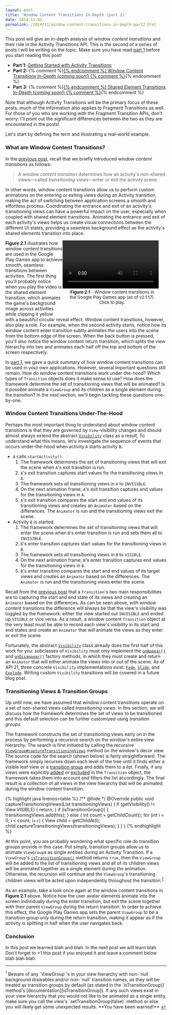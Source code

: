 ```yaml
---
layout: post
title: 'Window Content Transitions In-Depth (part 2)'
date: 2014-11-02
permalink: /2014/11/window-content-transitions-in-depth-part2.html
---
```


This post will give an in-depth analysis of _window content transitions_ and their role in the Activity Transitions API. This is the second of a series of posts I will be writing on the topic. Make sure you have read [part 1][part1] before you start reading this post!

* **Part 1:** [Getting Started with Activity Transitions][part1]
* **Part 2:** {% comment %}[{% endcomment %}
              Window Content Transitions In-Depth (_coming soon!_)
              {% comment %}][part2]{% endcomment %}
* **Part 3:** {% comment %}[{% endcomment %}
              Shared Element Transitions In-Depth (_coming soon!_)
              {% comment %}][part3]{% endcomment %}

Note that although Activity Transitions will be the primary focus of these posts, much of the information also applies to Fragment Transitions as well. For those of you who are working with the Fragment Transition APIs, don't worry: I'll point out the significant differences between the two as they are encountered in the posts!

Let's start by defining the term and illustrating a real-world example.

### What are Window Content Transitions?

<!--morestart-->

In the [previous post][part1], recall that we briefly introduced _window content transitions_ as follows:

> A _window content transition_ determines how an activity's non-shared views&mdash;called _transitioning views_&mdash;enter or exit the activity scene.

In other words, window content transitions allow us to perform custom animations on the entering or exiting views during an Activity transition, making the act of switching between application screens a smooth and effortless process. Coordinating the entrance and exit of an activity's transitioning views can have a powerful impact on the user, especially when coupled with shared element transitions. Animating the entrance and exit of each activity's views helps us create visual connections between the different UI states, providing a seamless background effect as the activity's shared elements transition into place.

<!--more-->

<div style="width:290px;margin-right:35px;float:right">
  <div class="framed-nexus6-port">
  <video id="figure21" onclick="playPause('figure21')">
    <source src="/assets/videos/posts/2014/11/02/games-opt.mp4">
  </video>
  </div>
  <div style="font-size:10pt;margin-left:20px;margin-bottom:30px">
    <p class="img-caption" style="margin-top:3px;margin-bottom:10px;text-align: center;"><strong>Figure 2.1</strong> - Window content transitions in the Google Play Games app (as of v2.1.17). Click to play.</p>
  </div>
</div>

**Figure 2.1** illustrates how window content transitions are used in the Google Play Games app to achieve smooth, seamless transitions between activities. The first thing you'll probably notice when you play the video is the shared element transition, which animates the game's background image across activities while clipping it yellow with a beautiful circular reveal effect. Window content transitions, however, also play a role. For example, when the second activity starts, notice how its window content enter transition subtly animates the users into the scene from the bottom edge of the screen. When the back button is pressed, you'll also notice the window content return transition, which splits the view hierarchy into two and animates each half off the top and bottom of the screen respectively.

In [part 1][part1], we gave a quick summary of how window content transitions can be used in your own applications. However, several important questions still remain. How do window content transitions work under-the-hood? Which types of `Transition` objects does it make sense to use? How does the framework determine the set of transitioning views that will be animated? Is it possible animate a `ViewGroup` and its children as a single element during the transition? In the next section, we'll begin tackling these questions one-by-one.

### Window Content Transitions Under-The-Hood

Perhaps the most important thing to understand about window content transitions is that they are governed by `View`-visibility changes and should almost always extend the abstract [`Visibility`][Visibility] class as a result. To understand what this means, let's investigate the sequence of events that occurs under-the-hood when activity `A` starts activity `B`:

* `A` calls `startActivity()`.
    1. The framework determines the set of transitioning views that will exit the scene when `A`'s exit transition is run.
    2. `A`'s exit transition captures start values for the transitioning views in `A`.
    3. The framework sets all transitioning views in `A` to `INVISIBLE`.
    4. On the next animation frame, `A`'s exit transition captures end values for the transitioning views in `A`.
    5. `A`'s exit transition compares the start and end values of its transitioning views and creates an `Animator` based on the differences. The `Animator` is run and the transitioning views exit the scene.
* Activity `B` is started.
    1. The framework determines the set of transitioning views that will enter the scene when `B`'s enter transition is run and sets them all to `INVISIBLE`.
    2. `B`'s enter transition captures start values for the transitioning views in `B`.
    3. The framework sets all transitioning views in `B` to `VISIBLE`.
    4. On the next animation frame, `B`'s enter transition captures end values for the transitioning views in `B`.
    5. `B`'s enter transition compares the start and end values of its target views and creates an `Animator` based on the differences. The `Animator` is run and the transitioning views enter the scene.

Recall from the [previous post][part1] that a `Transition`'s two main responsibilities are to capturing the start and end state of its views and creating an `Animator` based on the differences. As can be seen above, with window content transitions the difference will always be that the view's visibility was toggled by the framework: either the view started out `INVISIBLE` and ended up `VISIBLE` or vice versa. As a result, a window content `Transition` object at the very least must be able to record each view's visibility in its start and end states and create an `Animator` that will animate the views as they enter or exit the scene.

Fortunately, the abstract [`Visibility`][Visibility] class already does the first half of this work for you: subclasses of `Visibility` must only implement the [`onAppear()`][onAppear] and [`onDisappear()`][onDisappear] factory methods, in which they must create and return an `Animator` that will either animate the views into or out of the scene. As of API 21, three concrete `Visibility` implementations exist: [`Fade`][Fade], [`Slide`][Slide], and [`Explode`][Explode]. Writing custom `Visibility` transitions will be covered in a future blog post.

### Transitioning Views & Transition Groups

Up until now, we have assumed that window content transitions operate on a set of non-shared views called _transitioning views_. In this section, we will discuss how the framework determines the set of views to be transitioned and this default selection can be further customized using _transition groups_.

The framework constructs the set of transitioning views early on in the process by performing a recursive search on the window's entire view hierarchy. The search is first initiated by calling the recursive [`ViewGroup#captureTransitioningViews`][ViewGroup#captureTransitioningViews] method on the window's decor view. The source code for the search (shown below) is fairly straightforward. The framework simply recurses down each level of the tree until it finds either a visible leaf view or a [transition group][isTransitionGroup] and adds them to a list. Finally, if any views were explicitly [added][addTarget] or [excluded][excludeTarget] in the `Transition` object, the framework takes them into account and filters the list accordingly. The final result is a collection of all views in the view hierarchy that will be animated during the window content transition.

<div class="scrollable">
{% highlight java linenos=table %}
/** @hide */
@Override
public void captureTransitioningViews(List<View> transitioningViews) {
    if (getVisibility() != View.VISIBLE) {
        return;
    }
    if (isTransitionGroup()) {
        transitioningViews.add(this);
    } else {
        int count = getChildCount();
        for (int i = 0; i < count; i++) {
            View child = getChildAt(i);
            child.captureTransitioningViews(transitioningViews);
        }
    }
}
{% endhighlight %}
</div>

At this point, you are probably wondering what specific role do transition groups provide in this case. Put simply, transition groups allow us to animate `ViewGroup`s as single entities during an Activity Transition. If a `ViewGroup`'s [`isTransitionGroup()`][isTransitionGroup] method returns `true`, then the `ViewGroup` will be added to the list of transitioning views and all of its children views will be animated together as a single element during the animation. Otherwise, the recursion will continue and the `ViewGroup`'s transitioning children views will be acted upon independently throughout the transition.<sup><a href="#footnote1" id="ref1">1</a></sup>

As an example, take a look once again at the window content transitions in **Figure 2.1** above. Notice how the user avatar elements animate into the screen individually during the enter transition, but exit the scene together with their parent `ViewGroup` during the return transition. In order to achieve this effect, the Google Play Games app sets the parent `ViewGroup` to be a transition group _only_ during the return transition, making it appear as if the activity is splitting in half when the user navigates back.

### Conclusion

In this post we learned blah and blah. In the next post we will learn blah. Don't forget to +1 this post if you enjoyed it and leave a comment below blah blah blah.

<hr class="footnote-divider"/>
<sup id="footnote1">1</sup> Beware of any `ViewGroup`'s in your view hierarchy with non-`null` background drawables and/or non-`null` transition names, as they will be treated as transition groups by default (as stated in the `isTransitionGroup()` method's [documentation][isTransitionGroup]). If any such views exist in your view hierarchy that you would not like to be animated as a single entity, make sure you call the view's `setTransitionGroup(false)` method or else you will likely get some unexpected results. **You have been warned!** <a href="#ref1" title="Jump to footnote 1.">&#8617;</a>

  [Visibility]: https://developer.android.com/reference/android/transition/Visibility.html
  [onAppear]: https://developer.android.com/reference/android/transition/Visibility.html#onAppear(android.view.ViewGroup,%20android.transition.TransitionValues,%20int,%20android.transition.TransitionValues,%20int)
  [onDisappear]: https://developer.android.com/reference/android/transition/Visibility.html#onDisappear(android.view.ViewGroup,%20android.transition.TransitionValues,%20int,%20android.transition.TransitionValues,%20int)
  [Fade]: https://developer.android.com/reference/android/transition/Fade.html
  [Explode]: https://developer.android.com/reference/android/transition/Explode.html
  [Slide]: https://developer.android.com/reference/android/transition/Slide.html

  [ViewGroup#captureTransitioningViews]: https://github.com/android/platform_frameworks_base/blob/lollipop-release/core/java/android/view/ViewGroup.java#L6243-L6258
  [isTransitionGroup]: https://developer.android.com/reference/android/view/ViewGroup.html#isTransitionGroup()

  [setExitTransition]: https://developer.android.com/reference/android/view/Window.html#setExitTransition(android.transition.Transition)
  [setEnterTransition]: https://developer.android.com/reference/android/view/Window.html#setEnterTransition(android.transition.Transition)
  [setReturnTransition]: https://developer.android.com/reference/android/view/Window.html#setReturnTransition(android.transition.Transition)
  [setReenterTransition]: https://developer.android.com/reference/android/view/Window.html#setReenterTransition(android.transition.Transition)
  [Fragment#setExitTransition]: https://developer.android.com/reference/android/app/Fragment.html#setExitTransition(android.transition.Transition)
  [Fragment#setEnterTransition]: https://developer.android.com/reference/android/app/Fragment.html#setEnterTransition(android.transition.Transition)
  [Fragment#setReturnTransition]: https://developer.android.com/reference/android/app/Fragment.html#setReturnTransition(android.transition.Transition)
  [Fragment#setReenterTransition]: https://developer.android.com/reference/android/app/Fragment.html#setReenterTransition(android.transition.Transition)

  [addTarget]: https://developer.android.com/reference/android/transition/Transition.html#addTarget(android.view.View)
  [excludeTarget]: https://developer.android.com/reference/android/transition/Transition.html#excludeTarget(android.view.View,%20boolean)

  [part1]: /2014/11/activity-transitions-getting-started-part1.html
  [part2]: /2014/11/window-content-transitions-in-depth-part2.html
  [part3]: /2014/11/shared-element-transitions-in-depth-part3.html

